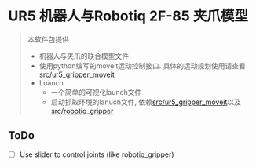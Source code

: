# UR5 机器人与Robotiq 2F-85 夹爪模型

> 本软件包提供
> - 机器人与夹爪的联合模型文件
> - 使用python编写的moveit运动控制接口. 具体的运动规划使用请查看[src/ur5_gripper_moveit](../ur5_gripper_moveit)
> - Luanch
>   - 一个简单的可视化launch文件
>   - 启动抓取环境的lanuch文件, 依赖[src/ur5_gripper_moveit](../ur5_gripper_moveit)以及[src/robotiq_gripper](../robotiq_gripper)

## ToDo
- [ ] Use slider to control joints (like robotiq_gripper)